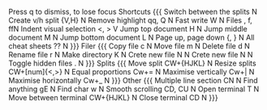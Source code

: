 Press q to dismiss, <Tab> to lose focus
Shortcuts {{{
Switch between the splits   <tab>      N
Create v/h split            {V,H}      N
Remove highlight            qq, Q      N
Fast write                  W          N
Files                       <CR>, f, ffN
Indent visual selection     <, >       V
Jump top document           H          N
Jump middle document        M          N
Jump bottom document        L          N
Page up, page down          {, }       N
All cheat sheets            ??         N
}}}
Filer {{{
Copy file                   c          N
Move file                   m          N
Delete file                 d          N
Rename file                 r          N
Make directory              K          N
Crete new file              N          N
Crete new file              N          N
Toggle hidden files         .          N
}}}
Splits {{{
Move split                  CW+{HJKL}  N
Resize splits               CW+[num]{<,>} N
Equal proportions           Cw+=       N
Maximise vertically         Cw+|       N
Maximise horizontally       Cw+_       N
}}}
Other {{{
Multiple line section       CN         N
Find anything               <leader>gE N
Find char                   <leader>w  N
Smooth scrolling            CD, CU     N
Open terminal               <leader>T  N
Move between terminal       CW+{HJKL}  N
Close terminal              CD         N
}}}
